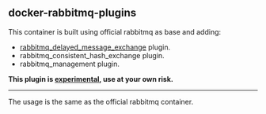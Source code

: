 docker-rabbitmq-plugins
---------------------------------------------------------

This container is built using official rabbitmq as base and adding:
- [rabbitmq_delayed_message_exchange](https://github.com/rabbitmq/rabbitmq-delayed-message-exchange) plugin.
- rabbitmq_consistent_hash_exchange plugin.
- rabbitmq_management plugin.

**This plugin is [experimental](https://github.com/rabbitmq/rabbitmq-delayed-message-exchange#plugin-status), use at your own risk.**

----------------------------------------------------------

The usage is the same as the official rabbitmq container.
